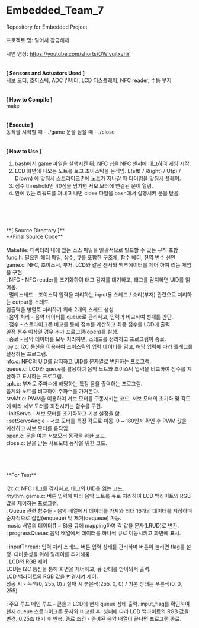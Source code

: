 # Embedded_Team_7
Repository for Embedded Project
<br>
<br>
프로젝트 명: 밀어서 잠금해제
<br>
<br>
시연 영상: https://youtube.com/shorts/OWIvqjtxvhY
<br>
<br>
<br>
**[ Sensors and Actuators Used ]** <br>
서보 모터, 조이스틱, ADC 컨버터, LCD 디스플레이, NFC reader, 수동 부저
<br>
<br>
<br>
**[ How to Compile ]** <br>
make
<br>
<br>
<br>
**[ Execute ]** <br>
동작을 시작할 때 - ./game
문을 닫을 때 - ./close
<br>
<br>
<br>
**[ How to Use ]** <br>
1. bash에서 game 파일을 실행시킨 뒤, NFC 칩을 NFC 센서에 태그하여 게임 시작.
2. LCD 화면에 나오는 노트를 보고 조이스틱을 움직임.
   L(eft) / R(ight) / U(p) / D(own) 에 맞춰서 스트라이크존에 노트가 지나갈 때 타이밍을 맞춰서 플레이.
3. 점수 threshold인 40점을 넘기면 서보 모터에 연결된 문이 열림.
4. 안에 있는 리워드를 꺼내고 나면 close 파일을 bash에서 실행시켜 문을 닫음.
<br>
<br>
<br>
<br> 
**[ Source Directory ]**
<br>
**Final Source Code** <br>
<br>
Makefile: 디렉터리 내에 있는 소스 파일을 일괄적으로 빌드할 수 있는 규칙 포함
<br>
func.h: 필요한 헤더 파일, 상수, 큐를 포함한 구조체, 함수 헤더, 전역 변수 선언
<br>
game.c: NFC, 조이스틱, 부저, LCD와 같은 센서와 액추에이터를 제어 하여 리듬 게임을 구현.<br>
  : NFC - NFC reader를 초기화하여 태그 감지를 대기하고, 태그를 감지하면 UID를 읽어옴.<br>
  : 멀티스레드 - 조이스틱 입력을 처리하는 input용 스레드 / 소리(부저) 관련으로 처리하는 output용 스레드<br>
                 입출력을 병렬로 처리하기 위해 2개의 스레드 생성.<br>
  : 음악 처리 - 음악 데이터를 queue로 관리하고, 입력과 비교하여 성패를 판단.<br>
  : 점수 - 스트라이크존 비교를 통해 점수를 계산하고 최종 점수를 LCD에 출력<br>
           일정 점수 이상일 경우 추가 프로그램(open)를 실행.<br>
  : 종료 - 음악 데이터를 모두 처리하면, 스레드를 정리하고 프로그램이 종료.<br>
joy.c: I2C 통신을 이용하여 조이스틱의 입력 데이터를 읽고, 해당 입력에 따라 플래그를 설정하는 프로그램.<br>
nfc.c: NFC의 UID를 감지하고 UID를 문자열로 변환하는 프로그램.<br>
queue.c: LCD와 queue를 활용하여 음악 노트와 조이스틱 입력을 비교하여 점수를 계산하고 표시하는 프로그램. <br>
spk.c: 부저로 주파수에 해당하는 특정 음을 출력하는 프로그램. <br>
       음계와 노트를 비교하여 주파수를 가져온다.<br>
srvMt.c: PWM을 이용하여 서보 모터를 구동시키는 코드. 서보 모터의 초기화 및 각도에 따라 서보 모터를 회전시키는 함수를 구현. <br>
  : initServo - 서보 모터를 초기화하고 기본 설정을 함.<br>
  : setServoAngle - 서보 모터를 특정 각도로 이동. 0 ~ 180인지 확인 후 PWM 값을 계산하고 서보 모터를 움직임. <br>
open.c: 문을 여는 서보모터 동작을 위한 코드. <br>
close.c: 문을 닫는 서보모터 동작을 위한 코드. <br> 
<br>
<br>
<br>
<br>
**For Test** <br>
<br>
i2c.c: NFC 태그를 감지하고, 태그의 UID를 읽는 코드. <br>
rhythm_game.c: 버튼 입력에 따라 음악 노트를 큐로 처리하여 LCD 백라이트의 RGB 값을 제어하는 프로그램. <br>
  : Queue 관련 함수들 - 음악 배열에서 데이터를 가져와 최대 16개의 데이터를 저장하며 순차적으로 삽입(enqueue) 및 제거(dequeue) 가능. <br>
    music 배열의 데이터(1 ~ 8)을 큐에 mapping하여 각 값을 문자(LRUD)로 변환. <br>
  : progressQueue: 음악 배열에서 데이터를 하나씩 큐로 이동시키고 화면에 표시.<br>
  <br>
  : inputThread: 입력 처리 스레드. 버튼 입력 상태를 관리하며 버튼이 눌리면 flag를 설정. 디바운싱을 위해 딜레이를 추가해둠.<br>
  : LCD와 RGB 제어<br>
    LCD는 I2C 통신을 통해 화면을 제어하고, 큐 상태를 받아와서 출력.<br>
    LCD 백라이트의 RGB 값을 변경시켜 제어. <br>
      성공 시 - 녹색(0, 255, 0) / 실패 시 붉은색(255, 0, 0) / 기본 상태는 푸른색(0, 0, 255)<br>
   <br>   
  : 주요 루프
    메인 루프 - 콘솔과 LCD에 현재 queue 상태 출력.
                input_flag를 확인하여 현재 queue 스트라이크존 문자와 비교한 후, 성패에 따라 LCD 백라이트의 RGB 값을 변경.
                0.25초 대기 후 반복. 
    종료 조건 - 준비된 음악 배열이 끝나면 프로그램 종료.
